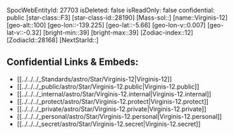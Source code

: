 ﻿---
location: [-5.66,139.225,100]
type: Star
tags:
- astro/Star

---
SpocWebEntityId: 27703
isDeleted: false
isReadOnly: false
confidential: public
[star-class::F3]
[star-class-id::28190]
[Mass-sol::]
[name::Virginis-12]
[geo-alt::100]
[geo-lon::-139.225]
[geo-lat::-5.66]
[geo-lon-v::0.007]
[geo-lat-v::-0.32]
[bright-min::39]
[bright-max::39]
[Zodiac-index::12]
[ZodiacId::28168]
[NextStarId::]



## Confidential Links & Embeds: 
- [[../../../_Standards/astro/Star/Virginis-12|Virginis-12]] 
- [[../../../_public/astro/Star/Virginis-12.public|Virginis-12.public]] 
- [[../../../_internal/astro/Star/Virginis-12.internal|Virginis-12.internal]] 
- [[../../../_protect/astro/Star/Virginis-12.protect|Virginis-12.protect]] 
- [[../../../_private/astro/Star/Virginis-12.private|Virginis-12.private]] 
- [[../../../_personal/astro/Star/Virginis-12.personal|Virginis-12.personal]] 
- [[../../../_secret/astro/Star/Virginis-12.secret|Virginis-12.secret]] 
